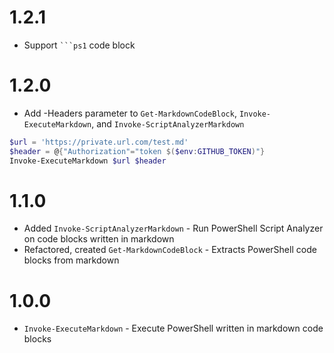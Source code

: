 # 1.2.1

- Support ` ```ps1 ` code block

# 1.2.0

- Add -Headers parameter to `Get-MarkdownCodeBlock`, `Invoke-ExecuteMarkdown`, and `Invoke-ScriptAnalyzerMarkdown`

```powershell
$url = 'https://private.url.com/test.md'
$header = @{"Authorization"="token $($env:GITHUB_TOKEN)"}
Invoke-ExecuteMarkdown $url $header
```
# 1.1.0

- Added `Invoke-ScriptAnalyzerMarkdown` - Run PowerShell Script Analyzer on code blocks written in markdown
- Refactored, created `Get-MarkdownCodeBlock` - Extracts PowerShell code blocks from markdown

# 1.0.0
- `Invoke-ExecuteMarkdown` - Execute PowerShell written in markdown code blocks